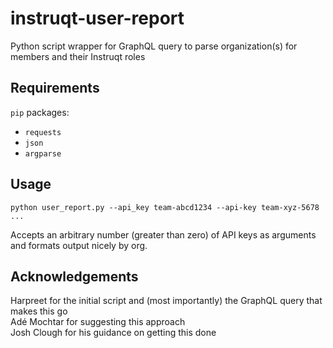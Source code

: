 # instruqt-user-report
Python script wrapper for GraphQL query to parse organization(s) for members and their Instruqt roles

## Requirements
`pip` packages:
- `requests`
- `json`
- `argparse`

## Usage
`python user_report.py --api_key team-abcd1234 --api-key team-xyz-5678 ...`

Accepts an arbitrary number (greater than zero) of API keys as arguments and formats output nicely by org.

## Acknowledgements
Harpreet for the initial script and (most importantly) the GraphQL query that makes this go  
Adé Mochtar for suggesting this approach  
Josh Clough for his guidance on getting this done
